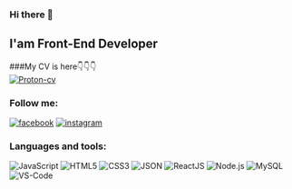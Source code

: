 ### Hi there 👋
## I'am Front-End Developer

###My CV is here👇👇👇
<br>[![Proton-cv](https://img.shields.io/badge/Proton_Nazar_CV-101e3f?style=for-the-badge&logo=&logoColor=B4068E)](https://nazarproton.github.io/resume/)

### Follow me:
[![facebook](https://img.shields.io/badge/facebook-101e3f?style=for-the-badge&logo=facebook&logoColor=1195F5)](https://www.facebook.com/profile.php?id=100003877936384)
[![instagram](https://img.shields.io/badge/instagram-101e3f?style=for-the-badge&logo=instagram&logoColor=B4068E)](https://www.instagram.com/proton_n/)

### Languages and tools:
![JavaScript](https://img.shields.io/badge/Java_Script-101e3f?style=for-the-badge&logo=javascript)
![HTML5](https://img.shields.io/badge/HTML5-101e3f?style=for-the-badge&logo=html5)
![CSS3](https://img.shields.io/badge/CSS3-101e3f?style=for-the-badge&logo=CSS3)
![JSON](https://img.shields.io/badge/JSON-101e3f?style=for-the-badge&logo=JSON)
![ReactJS](https://img.shields.io/badge/ReactJS-101e3f?style=for-the-badge&logo=React)
![Node.js](https://img.shields.io/badge/Node.js-101e3f?style=for-the-badge&logo=Node.js)
![MySQL](https://img.shields.io/badge/MySQL-101e3f?style=for-the-badge&logo=MySQL)
![VS-Code](https://img.shields.io/badge/VS_Code-101e3f?style=for-the-badge&logo=VisualStudioCode)


<!--
**NazarProton/NazarProton** is a ✨ _special_ ✨ repository because its `README.md` (this file) appears on your GitHub profile.

Here are some ideas to get you started:

- 🔭 I’m currently working on ...
- 🌱 I’m currently learning ...
- 👯 I’m looking to collaborate on ...
- 🤔 I’m looking for help with ...
- 💬 Ask me about ...
- 📫 How to reach me: ...
- 😄 Pronouns: ...
- ⚡ Fun fact: ...
-->
